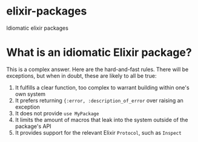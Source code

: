 # elixir-packages
Idiomatic elixir packages

# What is an idiomatic Elixir package?

This is a complex answer. Here are the hard-and-fast rules. There will be exceptions, but when in doubt, these are likely to all be true:

1. It fulfills a clear function, too complex to warrant building within one's own system
2. It prefers returning `{:error, :description_of_error` over raising an exception
3. It does not provide `use MyPackage`
4. It limits the amount of macros that leak into the system outside of the package's API
5. It provides support for the relevant Elixir `Protocol`, such as `Inspect`
